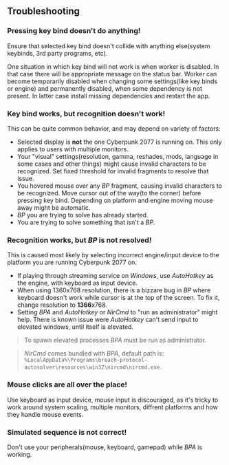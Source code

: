 ## Troubleshooting

### Pressing key bind doesn't do anything!

Ensure that selected key bind doesn't collide with anything else(system keybinds, 3rd party programs, etc).

One situation in which key bind will not work is when worker is disabled. In that case there will be appropriate message on the status bar. Worker can become temporarily disabled when changing some settings(like key binds or engine) and permanently disabled, when some dependency is not present. In latter case install missing dependencies and restart the app.

### Key bind works, but recognition doesn't work!

This can be quite common behavior, and may depend on variety of factors:

- Selected display is **not** the one Cyberpunk 2077 is running on. This only applies to users with multiple monitors.
- Your "visual" settings(resolution, gamma, reshades, mods, language in some cases and other things) might cause invalid characters to be recognized. Set fixed threshold for invalid fragments to resolve that issue.
- You hovered mouse over any _BP_ fragment, causing invalid characters to be recognized. Move cursor out of the way(to the corner) before pressing key bind. Depending on platform and engine moving mouse away might be automatic.
- _BP_ you are trying to solve has already started.
- You are trying to solve something that isn't a _BP_.

### Recognition works, but _BP_ is not resolved!

This is caused most likely by selecting incorrect engine/input device to the platform you are running Cyberpunk 2077 on.

- If playing through streaming service on _Windows_, use _AutoHotkey_ as the engine, with keyboard as input device.
- When using 1360x768 resolution, there is a bizzare bug in _BP_ where keyboard doesn't work while cursor is at the top of the screen. To fix it, change resolution to **1366**x768.
- Setting _BPA_ and _AutoHotkey_ or _NirCmd_ to "run as administrator" might help. There is known issue were _AutoHotkey_ can't send input to elevated windows, until itself is elevated.

> To spawn elevated processes _BPA_ must be run as administrator.

> _NirCmd_ comes bundled with _BPA_, default path is: `%LocalAppData%\Programs\breach-protocol-autosolver\resources\win32\nircmd\nircmd.exe`.

### Mouse clicks are all over the place!

Use keyboard as input device, mouse input is discouraged, as it's tricky to work around system scaling, multiple monitors, diffrent platforms and how they handle mouse events.

### Simulated sequence is not correct!

Don't use your peripherals(mouse, keyboard, gamepad) while _BPA_ is working.
